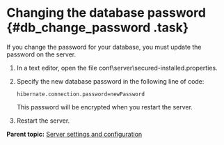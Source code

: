 # Changing the database password {#db_change_password .task}

If you change the password for your database, you must update the password on the server.

1.  In a text editor, open the file conf\\server\\secured-installed.properties. 
2.  Specify the new database password in the following line of code:

    ```
    hibernate.connection.password=newPassword
    ```

    This password will be encrypted when you restart the server.

3.  Restart the server.

**Parent topic:** [Server settings and configuration](../topics/settings_ch.md)

